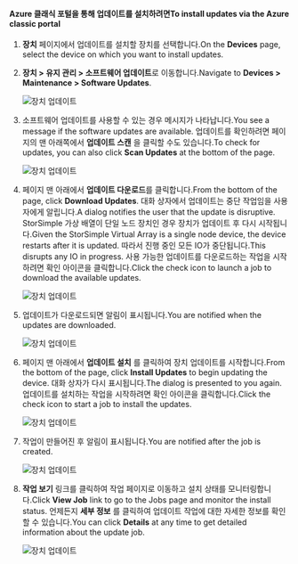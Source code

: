 <!--author=alkohli last changed: 09/02/16 -->

#### <a name="to-install-updates-via-the-azure-classic-portal"></a><span data-ttu-id="e8558-101">Azure 클래식 포털을 통해 업데이트를 설치하려면</span><span class="sxs-lookup"><span data-stu-id="e8558-101">To install updates via the Azure classic portal</span></span>
1. <span data-ttu-id="e8558-102">**장치** 페이지에서 업데이트를 설치할 장치를 선택합니다.</span><span class="sxs-lookup"><span data-stu-id="e8558-102">On the **Devices** page, select the device on which you want to install updates.</span></span>
2. <span data-ttu-id="e8558-103">**장치 > 유지 관리 > 소프트웨어 업데이트**로 이동합니다.</span><span class="sxs-lookup"><span data-stu-id="e8558-103">Navigate to **Devices > Maintenance > Software Updates**.</span></span>
   
    ![장치 업데이트](../includes/media/storsimple-ova-install-update-via-portal/azupdate1m.png)  
3. <span data-ttu-id="e8558-105">소프트웨어 업데이트를 사용할 수 있는 경우 메시지가 나타납니다.</span><span class="sxs-lookup"><span data-stu-id="e8558-105">You see a message if the software updates are available.</span></span> <span data-ttu-id="e8558-106">업데이트를 확인하려면 페이지의 맨 아래쪽에서 **업데이트 스캔** 을 클릭할 수도 있습니다.</span><span class="sxs-lookup"><span data-stu-id="e8558-106">To check for updates, you can also click **Scan Updates** at the bottom of the page.</span></span>
   
    ![장치 업데이트](../includes/media/storsimple-ova-install-update-via-portal/azupdate2m.png)
4. <span data-ttu-id="e8558-108">페이지 맨 아래에서 **업데이트 다운로드**를 클릭합니다.</span><span class="sxs-lookup"><span data-stu-id="e8558-108">From the bottom of the page, click **Download Updates**.</span></span> <span data-ttu-id="e8558-109">대화 상자에서 업데이트는 중단 작업임을 사용자에게 알립니다.</span><span class="sxs-lookup"><span data-stu-id="e8558-109">A dialog notifies the user that the update is disruptive.</span></span> <span data-ttu-id="e8558-110">StorSimple 가상 배열이 단일 노드 장치인 경우 장치가 업데이트 후 다시 시작됩니다.</span><span class="sxs-lookup"><span data-stu-id="e8558-110">Given the StorSimple Virtual Array is a single node device, the device restarts after it is updated.</span></span> <span data-ttu-id="e8558-111">따라서 진행 중인 모든 IO가 중단됩니다.</span><span class="sxs-lookup"><span data-stu-id="e8558-111">This disrupts any IO in progress.</span></span> <span data-ttu-id="e8558-112">사용 가능한 업데이트를 다운로드하는 작업을 시작하려면 확인 아이콘을 클릭합니다.</span><span class="sxs-lookup"><span data-stu-id="e8558-112">Click the check icon to launch a job to download the available updates.</span></span> 
   
    ![장치 업데이트](../includes/media/storsimple-ova-install-update-via-portal/azupdate3m.png)
5. <span data-ttu-id="e8558-114">업데이트가 다운로드되면 알림이 표시됩니다.</span><span class="sxs-lookup"><span data-stu-id="e8558-114">You are notified when the updates are downloaded.</span></span> 
   
    ![장치 업데이트](../includes/media/storsimple-ova-install-update-via-portal/azupdate6m.png)
6. <span data-ttu-id="e8558-116">페이지 맨 아래에서 **업데이트 설치** 를 클릭하여 장치 업데이트를 시작합니다.</span><span class="sxs-lookup"><span data-stu-id="e8558-116">From the bottom of the page, click **Install Updates** to begin updating the device.</span></span> <span data-ttu-id="e8558-117">대화 상자가 다시 표시됩니다.</span><span class="sxs-lookup"><span data-stu-id="e8558-117">The dialog is presented to you again.</span></span> <span data-ttu-id="e8558-118">업데이트를 설치하는 작업을 시작하려면 확인 아이콘을 클릭합니다.</span><span class="sxs-lookup"><span data-stu-id="e8558-118">Click the check icon to start a job to install the updates.</span></span> 
   
    ![장치 업데이트](../includes/media/storsimple-ova-install-update-via-portal/azupdate7m.png) 
7. <span data-ttu-id="e8558-120">작업이 만들어진 후 알림이 표시됩니다.</span><span class="sxs-lookup"><span data-stu-id="e8558-120">You are notified after the job is created.</span></span> 
   
    ![장치 업데이트](../includes/media/storsimple-ova-install-update-via-portal/azupdate8m.png)
8. <span data-ttu-id="e8558-122">**작업 보기** 링크를 클릭하여 작업 페이지로 이동하고 설치 상태를 모니터링합니다.</span><span class="sxs-lookup"><span data-stu-id="e8558-122">Click **View Job** link to go to the Jobs page and monitor the install status.</span></span> <span data-ttu-id="e8558-123">언제든지 **세부 정보** 를 클릭하여 업데이트 작업에 대한 자세한 정보를 확인할 수 있습니다.</span><span class="sxs-lookup"><span data-stu-id="e8558-123">You can click **Details** at any time to get detailed information about the update job.</span></span> 
   
    ![장치 업데이트](../includes/media/storsimple-ova-install-update-via-portal/azupdate9m.png)

